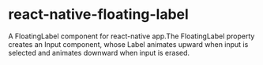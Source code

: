 # react-native-floating-label
A FloatingLabel component for react-native app.The FloatingLabel property creates an Input component, whose Label animates upward when input is selected and animates downward when input is erased. 
